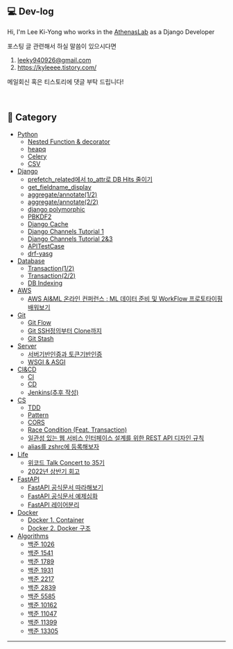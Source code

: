 ## 💻 Dev-log


Hi, I'm Lee Ki-Yong who works in the [AthenasLab](https://www.athenaslab.com/) as a Django Developer <br>

포스팅 글 관련해서 하실 말씀이 있으시다면

1. leeky940926@gmail.com
2. https://kyleeee.tistory.com/

메일회신 혹은 티스토리에 댓글 부탁 드립니다!

<br>

## 📂 Category
* [Python](https://github.com/leeky940926/dev-log/tree/main/Python)
    * [Nested Function & decorator](https://github.com/leeky940926/dev-log/blob/main/Python/Nested%20Function%20&%20decorator.md) 
    * [heapq](https://github.com/leeky940926/dev-log/blob/main/Python/heapq.md)
    * [Celery](https://github.com/leeky940926/dev-log/blob/main/Python/Celery%20-%20Distributed%20Task%20Queue.md)
    * [CSV](https://github.com/leeky940926/dev-log/blob/main/Python/python으로%20csv파일%20만들기.md)
* [Django](https://github.com/leeky940926/dev-log/tree/main/Django)
    * [prefetch_related에서 to_attr로 DB Hits 줄이기](https://github.com/leeky940926/dev-log/blob/main/Django/prefetch_related%EC%97%90%EC%84%9C%20to_attr%EB%A1%9C%20DB%20Hits%20%EC%A4%84%EC%9D%B4%EA%B8%B0.md)
    * [get_fieldname_display](https://github.com/leeky940926/dev-log/blob/main/Django/get_fieldname_display.md)
    * [aggregate/annotate(1/2)](https://github.com/leeky940926/dev-log/blob/main/Django/aggregate%26annotate(1of2).md)
    * [aggregate/annotate(2/2)](https://github.com/leeky940926/dev-log/blob/main/Django/aggregate%26annotate(2of2).md)
    * [django polymorphic](https://github.com/leeky940926/dev-log/blob/main/Django/django%20polymorphic.md)
    * [PBKDF2](https://github.com/leeky940926/dev-log/blob/main/Django/PBKDF2.md)
    * [Django Cache](https://github.com/leeky940926/dev-log/blob/main/Django/Django%20Cache.md)
    * [Django Channels Tutorial 1](https://github.com/leeky940926/dev-log/blob/main/Django/Django%20Channels%20Tutorial%20Part%201.md)
    * [Django Channels Tutorial 2&3](https://github.com/leeky940926/dev-log/blob/main/Django/Django%20Channels%20Tutorial%20Part%202%20%26%203.md)
    * [APITestCase](https://github.com/leeky940926/dev-log/blob/main/Django/APITestCase.md)
    * [drf-yasg](https://github.com/leeky940926/dev-log/blob/main/Django/drf-yasg.md)
* [Database](https://github.com/leeky940926/dev-log/tree/main/Database)
    * [Transaction(1/2)](https://github.com/leeky940926/dev-log/blob/main/Database/Transaction(1of2).md) 
    * [Transaction(2/2)](https://github.com/leeky940926/dev-log/blob/main/Database/Transaction(2of2).md)
    * [DB Indexing](https://github.com/leeky940926/dev-log/blob/main/Database/DB%20Indexing.md)
* [AWS](https://github.com/leeky940926/dev-log/tree/main/AWS)
    * [AWS AI&ML 온라인 컨퍼런스 : ML 데이터 준비 및 WorkFlow 프로토타이핑 배워보기](https://github.com/leeky940926/dev-log/blob/main/AWS/AWS%20AI&ML%20온라인%20컨퍼런스%20:%20ML%20데이터%20준비%20및%20WorkFlow%20프로토타이핑%20배워보기.md)
* [Git](https://github.com/leeky940926/dev-log/tree/main/Git)
    * [Git Flow](https://github.com/leeky940926/dev-log/blob/main/Git/Git%20Flow.md)
    * [Git SSH정의부터 Clone까지](https://github.com/leeky940926/dev-log/blob/main/Git/Git%20SSH정의부터%20Clone까지.md)
    * [Git Stash](https://github.com/leeky940926/dev-log/blob/main/Git/git%20stash.md)
* [Server](https://github.com/leeky940926/dev-log/tree/main/Server)
    * [서버기반인증과 토큰기반인증](https://github.com/leeky940926/dev-log/blob/main/Server/서버기반인증과%20토큰기반인증.md)
    * [WSGI & ASGI](https://github.com/leeky940926/dev-log/blob/main/Server/WSGI%20%26%20ASGI.md)
* [CI&CD](https://github.com/leeky940926/dev-log/tree/main/CICD)
    * [CI](https://github.com/leeky940926/dev-log/blob/main/CICD/CICD(1of2).md)
    * [CD](https://github.com/leeky940926/dev-log/blob/main/CICD/CICD(2of2).md)
    * [Jenkins(추후 작성)]()
* [CS](https://github.com/leeky940926/dev-log/tree/main/CS)
    * [TDD](https://github.com/leeky940926/dev-log/blob/main/CS/TDD.md)
    * [Pattern](https://github.com/leeky940926/dev-log/blob/main/CS/Pattern.md)
    * [CORS](https://github.com/leeky940926/dev-log/blob/main/CS/CORS.md)
    * [Race Condition (Feat. Transaction)](https://github.com/leeky940926/dev-log/blob/main/CS/Race%20Condition%20(Feat.%20Transaction).md)
    * [일관성 있는 웹 서비스 인터페이스 설계를 위한 REST API 디자인 규칙](https://github.com/leeky940926/dev-log/blob/main/CS/일관성%20있는%20웹%20서비스%20인터페이스%20설계를%20위한%20REST%20API%20디자인%20규칙.md)
    * [alias를 zshrc에 등록해보자](https://github.com/leeky940926/dev-log/blob/main/CS/alias를%20zshrc에%20등록해보자.md)
* [Life](https://github.com/leeky940926/dev-log/tree/main/Life)
   * [위코드 Talk Concert to 35기](https://github.com/leeky940926/dev-log/blob/main/Life/위코드%20Talk%20Concert%20to%2035기.md) 
   * [2022년 상반기 회고](https://github.com/leeky940926/dev-log/blob/main/Life/2022년%20상반기%20회고.md)
* [FastAPI](https://github.com/leeky940926/dev-log/tree/main/FastAPI)
   * [FastAPI 공식문서 따라해보기](https://github.com/leeky940926/dev-log/blob/main/FastAPI/FastAPI%20공식문서%20따라해보기.md)
   * [FastAPI 공식문서 예제심화](https://github.com/leeky940926/dev-log/blob/main/FastAPI/FastAPI%20공식문서%20예제심화.md)
   * [FastAPI 레이어분리](https://github.com/leeky940926/dev-log/blob/main/FastAPI/FastAPI%20레이어분리.md)
* [Docker](https://github.com/leeky940926/dev-log/tree/main/Docker)
    * [Docker 1. Container](https://github.com/leeky940926/dev-log/blob/main/Docker/Docker(1)%20-%20Container.md)
    * [Docker 2. Docker 구조](https://github.com/leeky940926/dev-log/blob/main/Docker/Docker(2)%20-%20Docker%20구조.md)  
* [Algorithms](https://github.com/leeky940926/dev-log/tree/main/Algorithms)
    * [백준 1026](https://github.com/leeky940926/dev-log/blob/main/Algorithms/백준%201026.md)
    * [백준 1541](https://github.com/leeky940926/dev-log/blob/main/Algorithms/백준%201541.md)
    * [백준 1789](https://github.com/leeky940926/dev-log/blob/main/Algorithms/백준%201789.md)
    * [백준 1931](https://github.com/leeky940926/dev-log/blob/main/Algorithms/백준%201931.md)
    * [백준 2217](https://github.com/leeky940926/dev-log/blob/main/Algorithms/백준%202217.md)
    * [백준 2839](https://github.com/leeky940926/dev-log/blob/main/Algorithms/백준%202839.md)
    * [백준 5585](https://github.com/leeky940926/dev-log/blob/main/Algorithms/백준%205585.md)
    * [백준 10162](https://github.com/leeky940926/dev-log/blob/main/Algorithms/백준%2010162.md)
    * [백준 11047](https://github.com/leeky940926/dev-log/blob/main/Algorithms/백준%2011047.md)
    * [백준 11399](https://github.com/leeky940926/dev-log/blob/main/Algorithms/백준%2011399.md)
    * [백준 13305](https://github.com/leeky940926/dev-log/blob/main/Algorithms/백준%2013305.md)

----
